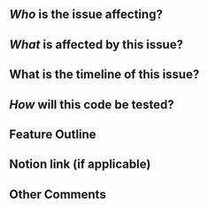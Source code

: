 ## *Who* is the issue affecting?
<!--  Ex. All leads, Matt Perls, subsystem software engineer professionals (mention them and add them as reviewers!!) -->

## *What* is affected by this issue?
<!-- Ex. Subsystem, CI, tuning, code style, vendordeps, etc. -->

## What is the timeline of this issue?
<!-- Ex. 2 weeks; done by week 4, no clear timeline, etc. -->

## *How* will this code be tested?
<!-- Ex. Unit tests, physical tests, no test required -->

## Feature Outline
<!-- Ex.  -->
<!-- - [ ] Setup subsystem -->

## Notion link (if applicable)


## Other Comments
